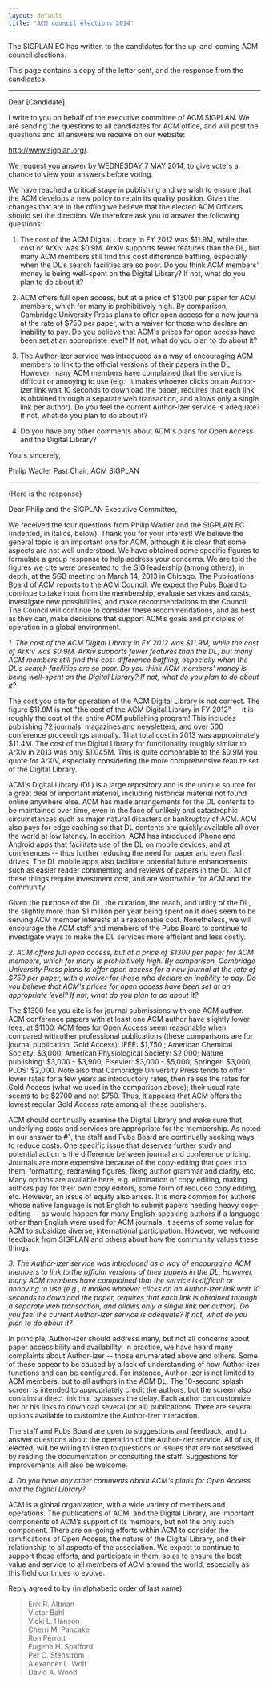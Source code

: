 ```yaml
---
layout: default
title: "ACM council elections 2014"
---
```

The SIGPLAN EC has written to the candidates for the up-and-coming ACM council elections.

This page contains a copy of the letter sent, and the response from the candidates.

------------------------
Dear [Candidate],

I write to you on behalf of the executive committee of ACM SIGPLAN.
We are sending the questions to all candidates for ACM office, and
will post the questions and all answers we receive on our website:

  http://www.sigplan.org/.

We request you answer by WEDNESDAY 7 MAY 2014, to give voters a
chance to view your answers before voting. 

We have reached a critical stage in publishing and we wish to ensure
that the ACM develops a new policy to retain its quality
position. Given the changes that are in the offing we believe that the
elected ACM Officers should set the direction. We therefore ask you to
answer the following questions:

1. The cost of the ACM Digital Library in FY 2012 was $11.9M, while
the cost of ArXiv was $0.9M. ArXiv supports fewer features than the
DL, but many ACM members still find this cost difference baffling,
especially when the DL's search facilities are so poor. Do you think
ACM members' money is being well-spent on the Digital Library? If not,
what do you plan to do about it?

2. ACM offers full open access, but at a price of $1300 per paper for
ACM members, which for many is prohibitively high. By comparison,
Cambridge University Press plans to offer open access for a new
journal at the rate of $750 per paper, with a waiver for those who
declare an inability to pay. Do you believe that ACM's prices for open
access have been set at an appropriate level? If not, what do you plan
to do about it?

3. The Author-izer service was introduced as a way of encouraging ACM
members to link to the official versions of their papers in the
DL. However, many ACM members have complained that the service is
difficult or annoying to use (e.g., it makes whoever clicks on an
Author-izer link wait 10 seconds to download the paper, requires that
each link is obtained through a separate web transaction, and allows
only a single link per author). Do you feel the current Author-izer
service is adequate? If not, what do you plan to do about it?

4. Do you have any other comments about ACM's plans for Open Access
and the Digital Library?

Yours sincerely,

Philip Wadler
Past Chair, ACM SIGPLAN


----------------------------------
(Here is the response)

Dear Philip and the SIGPLAN Executive Committee,

We received the four questions from Philip Wadler and the SIGPLAN EC (indented, in italics, below). Thank you for your interest!  We believe the general topic is an important one for ACM, although it is clear that some aspects are not well understood.   We have obtained some specific figures to formulate a group response to help address your concerns. We are told the figures we cite were presented to the SIG leadership (among others), in depth, at the SGB meeting on March 14, 2013 in Chicago.
The Publications Board of ACM reports to the ACM Council.  We expect the Pubs Board to continue to take input from the membership, evaluate services and costs, investigate new possibilities, and make recommendations to the Council.  The Council will continue to consider these recommendations, and as best as they can, make decisions that support ACM&#8217;s goals and principles of operation in a global environment.   

_1. The cost of the ACM Digital Library in FY 2012 was $11.9M, while the cost of ArXiv was $0.9M. ArXiv supports fewer features than the DL, but many ACM members still find this cost difference baffling, especially when the DL's search facilities are so poor. Do you think ACM members' money is being well-spent on the Digital Library? If not, what do you plan to do about it?_

The cost you cite for operation of the ACM Digital Library is not correct.  The figure $11.9M is not "the cost of the ACM Digital Library in FY 2012&#8221; &#8212; it is roughly the cost of the entire ACM publishing program! This includes publishing 72 journals, magazines and newsletters, and over 500 conference proceedings annually.  That total cost in 2013 was approximately $11.4M.  The cost of the Digital Library for functionality roughly similar to ArXiv in 2013 was only $1.045M.  This is quite comparable to the $0.9M you quote for ArXiV, especially considering the more comprehensive feature set of the Digital Library.  

ACM's Digital Library (DL) is a large repository and is the unique source for a great deal of important material, including historical material not found online anywhere else.  ACM has made arrangements for the DL contents to be maintained over time, even in the face of unlikely and catastrophic circumstances such as major natural disasters or bankruptcy of ACM.  ACM also pays for edge caching so that DL contents are quickly available all over the world at low latency.  In addition, ACM has introduced iPhone and Android apps that facilitate use of the DL on mobile devices, and at conferences -- thus further reducing the need for paper and even flash drives.  The DL mobile apps also facilitate potential future enhancements such as easier reader commenting and reviews of papers in the DL.  All of these things require investment cost, and are worthwhile for ACM and the community. 

Given the purpose of the DL, the curation, the reach, and utility of the DL, the slightly more than $1 million per year being spent on it does seem to be serving ACM member interests at a reasonable cost.  Nonetheless, we will encourage the ACM staff and members of the Pubs Board to continue to investigate ways to make the DL services more efficient and less costly.

_2. ACM offers full open access, but at a price of $1300 per paper for ACM members, which for many is prohibitively high. By comparison, Cambridge University Press plans to offer open access for a new journal at the rate of $750 per paper, with a waiver for those who declare an inability to pay. Do you believe that ACM's prices for open access have been set at an appropriate level? If not, what do you plan to do about it?_

The $1300 fee you cite is for journal submissions with one ACM author.  ACM conference papers with at least one ACM author have slightly lower fees, at $1100.  ACM fees for Open Access seem reasonable when compared with other professional publications (these comparisons are for journal publication, Gold Access): IEEE:  $1,750 ; American Chemical Society:  $3,000; American Physiological Society:  $2,000; Nature publishing:  $3,000 - $3,900; Elsevier:  $3,000 - $5,000; Springer:  $3,000; PLOS:  $2,000.  Note also that Cambridge University Press tends to offer lower rates for a few years as introductory rates, then raises the rates for Gold Access (what we used in the comparison above); their usual rate seems to be $2700 and not $750.   Thus, it appears that ACM offers the lowest regular Gold Access rate among all these publishers.

ACM should continually examine the Digital Library and make sure that underlying costs and services are appropriate for the membership. As noted in our answer to #1, the staff and Pubs Board are continually seeking ways to reduce costs.  One specific issue that deserves further study and potential action is the difference between journal and conference pricing.  Journals are more expensive because of the copy-editing that goes into them:  formatting, redrawing figures, fixing author grammar and clarity, etc.  Many options are available here, e.g.  elimination of copy editing, making authors pay for their own copy editors, some form of reduced copy editing, etc.  However, an issue of equity also arises.  It is more common for authors whose native language is not English to submit papers needing heavy copy-editing -- as would happen for many English-speaking authors if a language other than English were used for ACM journals.  It seems of some value for ACM to subsidize diverse, international participation.  However, we welcome feedback from SIGPLAN and others about how the community values these things. 

_3. The Author-izer service was introduced as a way of encouraging ACM members to link to the official versions of their papers in the DL. However, many ACM members have complained that the service is difficult or annoying to use (e.g., it makes whoever clicks on an Author-izer link wait 10 seconds to download the paper, requires that each link is obtained through a separate web transaction, and allows only a single link per author). Do you feel the current Author-izer service is adequate? If not, what do you plan to do about it?_

In principle, Author-izer should address many, but not all concerns about paper accessibility and availability.  In practice, we have heard many complaints about Author-izer -- those enumerated above and others. Some of these appear to be caused by a lack of understanding of how Author-izer functions and can be configured.  For instance, Author-izer is not limited to ACM members, but to all authors in the ACM DL.  The 10-second splash screen is intended to appropriately credit the authors, but the screen also contains a direct link that bypasses the delay.  Each author can customize her or his links to download several (or all) publications.  There are several options available to customize the Author-izer interaction.

The staff and Pubs Board are open to suggestions and feedback, and to answer questions about the operation of the Author-zier service.   All of us, if elected, will be willing to listen to questions or issues that are not resolved by reading the documentation or consulting the staff.  Suggestions for improvements will also be welcome.

_4. Do you have any other comments about ACM's plans for Open Access and the Digital Library?_

ACM is a global organization, with a wide variety of members and operations.  The publications of ACM, and the Digital Library, are important components of ACM&#8217;s support of its members, but not the only such component.  There are on-going efforts within ACM to consider the ramifications of Open Access, the nature of the Digital Library, and their relationship to all aspects of the association.   We expect to continue to support those efforts, and participate in them, so as to ensure the best value and service to all members of ACM around the world, especially as this field continues to evolve.

Reply agreed to by (in alphabetic order of last name):

> Erik R. Altman  
> Victor Bahl  
> Vicki L. Hanson  
> Cherri M. Pancake  
> Ron Perrott  
> Eugene H. Spafford   
> Per O. Stenstr&#246;m  
> Alexander L. Wolf  
> David A. Wood  

